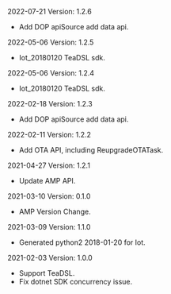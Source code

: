 2022-07-21 Version: 1.2.6
- Add DOP apiSource add data api.

2022-05-06 Version: 1.2.5
- Iot_20180120 TeaDSL sdk.

2022-05-06 Version: 1.2.4
- Iot_20180120 TeaDSL sdk.

2022-02-18 Version: 1.2.3
- Add DOP apiSource add data api.

2022-02-11 Version: 1.2.2
- Add OTA API, including ReupgradeOTATask.


2021-04-27 Version: 1.2.1
- Update AMP API.

2021-03-10 Version: 0.1.0
- AMP Version Change.

2021-03-09 Version: 1.1.0
- Generated python2 2018-01-20 for Iot.

2021-02-03 Version: 1.0.0
- Support TeaDSL.
- Fix dotnet SDK concurrency issue.

